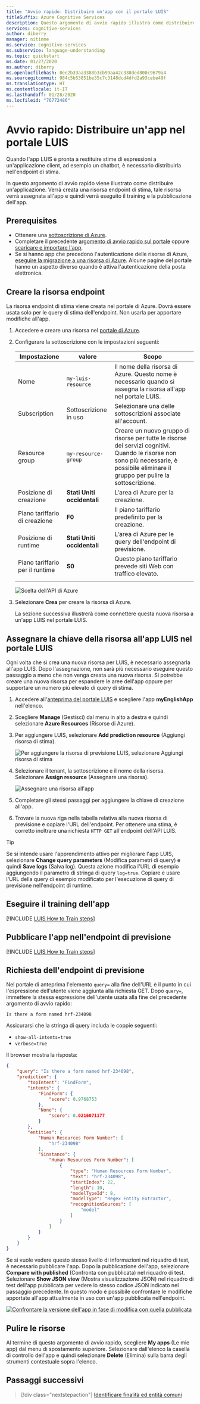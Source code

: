 ```yaml
---
title: "Avvio rapido: Distribuire un'app con il portale LUIS"
titleSuffix: Azure Cognitive Services
description: Questo argomento di avvio rapido illustra come distribuire un'app creando una risorsa endpoint di previsione, assegnando la risorsa, eseguendo il training e quindi pubblicando l'app.
services: cognitive-services
author: diberry
manager: nitinme
ms.service: cognitive-services
ms.subservice: language-understanding
ms.topic: quickstart
ms.date: 01/27/2020
ms.author: diberry
ms.openlocfilehash: 0ee2b33aa3388b3cb99aa42c338ded800c9679a4
ms.sourcegitcommit: 984c5b53851be35c7c3148dcd4dfd2a93cebe49f
ms.translationtype: HT
ms.contentlocale: it-IT
ms.lasthandoff: 01/28/2020
ms.locfileid: "76772486"
---
```

# <a name="quickstart-deploy-an-app-in-the-luis-portal"></a>Avvio rapido: Distribuire un'app nel portale LUIS

Quando l'app LUIS è pronta a restituire stime di espressioni a un'applicazione client, ad esempio un chatbot, è necessario distribuirla nell'endpoint di stima.

In questo argomento di avvio rapido viene illustrato come distribuire un'applicazione. Verrà creata una risorsa endpoint di stima, tale risorsa verrà assegnata all'app e quindi verrà eseguito il training e la pubblicazione dell'app.

## <a name="prerequisites"></a>Prerequisites

* Ottenere una [sottoscrizione di Azure](https://azure.microsoft.com/free).
* Completare il precedente [argomento di avvio rapido sul portale](get-started-portal-build-app.md) oppure [scaricare e importare l'app](https://github.com/Azure-Samples/cognitive-services-language-understanding/blob/master/documentation-samples/quickstarts/in-portal/build-portal-app.json).
* Se si hanno app che precedono l'autenticazione delle risorse di Azure, [eseguire la migrazione a una risorsa di Azure](luis-migration-authoring.md). Alcune pagine del portale hanno un aspetto diverso quando è attiva l'autenticazione della posta elettronica.

## <a name="create-the-endpoint-resource"></a>Creare la risorsa endpoint

La risorsa endpoint di stima viene creata nel portale di Azure. Dovrà essere usata solo per le query di stima dell'endpoint. Non usarla per apportare modifiche all'app.

1. Accedere e creare una risorsa nel [portale di Azure](https://ms.portal.azure.com/#create/Microsoft.CognitiveServicesLUISAllInOne).

1. Configurare la sottoscrizione con le impostazioni seguenti:

   |Impostazione|valore|Scopo|
   |--|--|--|
   |Nome|`my-luis-resource`|Il nome della risorsa di Azure. Questo nome è necessario quando si assegna la risorsa all'app nel portale LUIS.|
   |Subscription|Sottoscrizione in uso|Selezionare una delle sottoscrizioni associate all'account.|
   |Resource group|`my-resource-group`|Creare un nuovo gruppo di risorse per tutte le risorse dei servizi cognitivi. Quando le risorse non sono più necessarie, è possibile eliminare il gruppo per pulire la sottoscrizione. |
   |Posizione di creazione|**Stati Uniti occidentali**|L'area di Azure per la creazione.|
   |Piano tariffario di creazione|**F0**|Il piano tariffario predefinito per la creazione.|
   |Posizione di runtime|**Stati Uniti occidentali**|L'area di Azure per le query dell'endpoint di previsione.|
   |Piano tariffario per il runtime|**S0**|Questo piano tariffario prevede siti Web con traffico elevato.|
   | | | |


   ![Scelta dell'API di Azure](./media/luis-how-to-azure-subscription/create-resource-in-azure.png)

1. Selezionare **Crea** per creare la risorsa di Azure.

   La sezione successiva illustrerà come connettere questa nuova risorsa a un'app LUIS nel portale LUIS.

## <a name="assign-the-resource-key-to-the-luis-app-in-the-luis-portal"></a>Assegnare la chiave della risorsa all'app LUIS nel portale LUIS

Ogni volta che si crea una nuova risorsa per LUIS, è necessario assegnarla all'app LUIS. Dopo l'assegnazione, non sarà più necessario eseguire questo passaggio a meno che non venga creata una nuova risorsa. Si potrebbe creare una nuova risorsa per espandere le aree dell'app oppure per supportare un numero più elevato di query di stima.

1. Accedere all'[anteprima del portale LUIS](https://preview.luis.ai) e scegliere l'app **myEnglishApp** nell'elenco.

1. Scegliere **Manage** (Gestisci) dal menu in alto a destra e quindi selezionare **Azure Resources** (Risorse di Azure).

1. Per aggiungere LUIS, selezionare **Add prediction resource** (Aggiungi risorsa di stima).

    ![Per aggiungere la risorsa di previsione LUIS, selezionare Aggiungi risorsa di stima](./media/get-started-portal-deploy-app/azure-resources-add-prediction-resource.png)

1. Selezionare il tenant, la sottoscrizione e il nome della risorsa. Selezionare **Assign resource** (Assegnare una risorsa).

   ![Assegnare una risorsa all'app](./media/get-started-portal-deploy-app/assign-resource.png)

1. Completare gli stessi passaggi per aggiungere la chiave di creazione all'app.

1. Trovare la nuova riga nella tabella relativa alla nuova risorsa di previsione e copiare l'URL dell'endpoint. Per ottenere una stima, è corretto inoltrare una richiesta `HTTP GET` all'endpoint dell'API LUIS.

> [!TIP]
> Se si intende usare l'apprendimento attivo per migliorare l'app LUIS, selezionare **Change query parameters** (Modifica parametri di query) e quindi **Save logs** (Salva log). Questa azione modifica l'URL di esempio aggiungendo il parametro di stringa di query `log=true`. Copiare e usare l'URL della query di esempio modificato per l'esecuzione di query di previsione nell'endpoint di runtime.

## <a name="train-the-app"></a>Eseguire il training dell'app

[!INCLUDE [LUIS How to Train steps](includes/howto-train.md)]

## <a name="publish-the-app-to-the-prediction-endpoint"></a>Pubblicare l'app nell'endpoint di previsione

[!INCLUDE [LUIS How to Train steps](includes/howto-publish.md)]

## <a name="prediction-endpoint-request"></a>Richiesta dell'endpoint di previsione

Nel portale di anteprima l'elemento `query=` alla fine dell'URL è il punto in cui l'espressione dell'utente viene aggiunta alla richiesta GET. Dopo `query=`, immettere la stessa espressione dell'utente usata alla fine del precedente argomento di avvio rapido:

```Is there a form named hrf-234098```

Assicurarsi che la stringa di query includa le coppie seguenti:

* `show-all-intents=true`
* `verbose=true`

Il browser mostra la risposta:

```JSON
{
    "query": "Is there a form named hrf-234098",
    "prediction": {
        "topIntent": "FindForm",
        "intents": {
            "FindForm": {
                "score": 0.9768753
            },
            "None": {
                "score": 0.0216071177
            }
        },
        "entities": {
            "Human Resources Form Number": [
                "hrf-234098"
            ],
            "$instance": {
                "Human Resources Form Number": [
                    {
                        "type": "Human Resources Form Number",
                        "text": "hrf-234098",
                        "startIndex": 22,
                        "length": 10,
                        "modelTypeId": 8,
                        "modelType": "Regex Entity Extractor",
                        "recognitionSources": [
                            "model"
                        ]
                    }
                ]
            }
        }
    }
}
```

Se si vuole vedere questo stesso livello di informazioni nel riquadro di test, è necessario pubblicare l'app. Dopo la pubblicazione dell'app, selezionare **Compare with published** (Confronta con pubblicata) nel riquadro di test. Selezionare **Show JSON view** (Mostra visualizzazione JSON) nel riquadro di test dell'app pubblicata per vedere lo stesso codice JSON indicato nel passaggio precedente. In questo modo è possibile confrontare le modifiche apportate all'app attualmente in uso con un'app pubblicata nell'endpoint.

[![Confrontare la versione dell'app in fase di modifica con quella pubblicata](./media/get-started-portal-deploy-app/compare-test-pane.png)](./media/get-started-portal-deploy-app/compare-test-pane.png#lightbox)

## <a name="clean-up-resources"></a>Pulire le risorse

Al termine di questo argomento di avvio rapido, scegliere **My apps** (Le mie app) dal menu di spostamento superiore. Selezionare dall'elenco la casella di controllo dell'app e quindi selezionare **Delete** (Elimina) sulla barra degli strumenti contestuale sopra l'elenco.

## <a name="next-steps"></a>Passaggi successivi

> [!div class="nextstepaction"]
> [Identificare finalità ed entità comuni](luis-tutorial-prebuilt-intents-entities.md)
